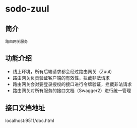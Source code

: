 # sodo-zuul

## 简介

    路由网关服务

## 功能介绍

* 线上环境，所有后端请求都会经过路由网关（Zuul）
* 路由网关负责验证客户端的有效性，拦截非法请求
* 路由网关会对要登录授权的接口进行令牌验证，拦截非法请求
* 路由网关对所有服务的接口文档（Swagger2）进行统一管理

## 接口文档地址

localhost:9511/doc.html